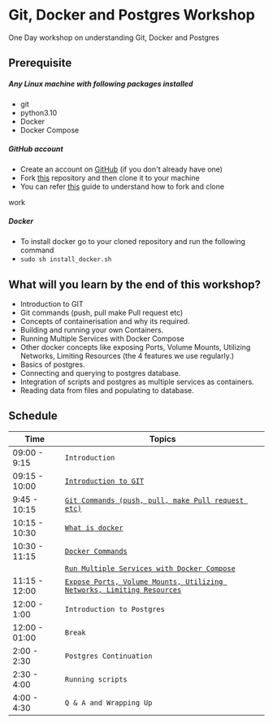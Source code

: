 # Git, Docker and Postgres Workshop

One Day workshop on understanding Git, Docker and Postgres

## Prerequisite

##### Any Linux machine with following packages installed
- git
- python3.10
- Docker
- Docker Compose

##### GitHub account
- Create an account on [GitHub](https://github.com/join) (if you don't already have one)
- Fork [this](https://github.com/UniCourt/Search-Workshop1) repository and then clone it to your machine
- You can refer [this](https://docs.github.com/en/get-started/quickstart/fork-a-repo) guide to understand how to fork and clone

work


##### Docker
- To install docker go to your cloned repository and run the following command
- `sudo sh install_docker.sh`

## What will you learn by the end of this workshop?
- Introduction to GIT
- Git commands (push, pull make Pull request etc)
- Concepts of containerisation and why its required.
- Building and running your own Containers.
- Running Multiple Services with Docker Compose
- Other docker concepts like exposing Ports, Volume Mounts, Utilizing Networks, Limiting Resources (the 4 features we use regularly.)
- Basics of postgres.
- Connecting and querying to postgres database.
- Integration of scripts and postgres as multiple services as containers.
- Reading data from files and populating to database.

## Schedule
| Time            | Topics
|-----------------|-------
| 09:00 - 9:15   |  `Introduction`
| 09:15 - 10:00   |  [`Introduction to GIT`](docs/git/git_intro.md)
| 9:45 - 10:15   |  [`Git Commands (push, pull, make Pull request etc)`](docs/git/git.md)
| 10:15 - 10:30   |  [`What is docker`](docs/docker/docker_intro.md)
| 10:30 - 11:15   |  [`Docker Commands`](docs/docker/docker_commands.md)
|                 | [`Run Multiple Services with Docker Compose`](docs/docker/docker_compose.md)
| 11:15 -  12:00    |  [`Expose Ports, Volume Mounts, Utilizing Networks, Limiting Resources`](docs/docker/docker_volume_mount.md)
| 12:00 -  1:00    |  `Introduction to Postgres`
| 12:00 - 01:00   |  `Break`
| 2:00 -  2:30    |  `Postgres Continuation`
| 2:30 -  4:00    |  `Running scripts`
| 4:00 -  4:30    |  `Q & A and Wrapping Up`
